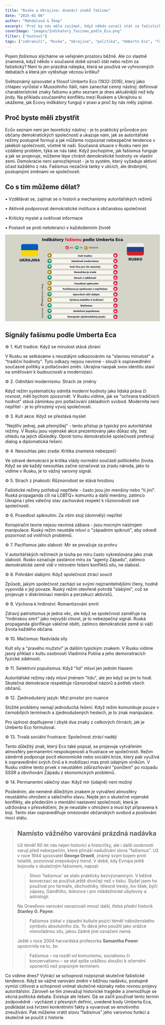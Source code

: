 ```yaml
---
title: "Rusko a Ukrajina: dvanáct znaků fašismu"
date: "2025-01-06"
author: "Mahdalová & Škop"
excerpt: "Proč by nás mělo zajímat, když někdo označí stát za fašistický? Podívejte se na varovné signály"
coverImage: "images/Indikatory_fasismu_podle_Eca.png"
filter: ["kontext"]
tags: ["zahraničí", "Rusko", "Ukrajina", "politika", "Umberto Eco", "fašismus", "demokracie"]
---
```


Pojem _fašismus_ slýcháme ve veřejném prostoru běžně. Ale co vlastně znamená, když někdo v současné době označí stát nebo režim za fašistický? Není to jen prázdná nálepka, která se používá ve vyhrocených debatách a která jen vytěsňuje věcnou kritiku?

Světoznámý spisovatel a filosof Umberto Eco (1932-2016), který jako chlapec vyrůstal v Mussoliniho Itálii, nám zanechal cenný nástroj: definoval charakteristické znaky fašismu a jeho seznam je dnes aktuálnější než kdy jindy. Na příkladu současného konfliktu mezi Ruskem a Ukrajinou si ukážeme, jak Ecovy indikátory fungují v praxi a proč by nás měly zajímat.

## Proč byste měli zbystřit

Ecův seznam není jen teoretický nástroj - je to praktický průvodce pro občany demokratických společností a ukazuje nám, jak se autoritářské režimy postupně formují a jak můžeme rozpoznat nebezpečné tendence v jakékoli společnosti, včetně té naší. Současná situace v Rusku není jen vzdálený problém, týká se nás také. Když pochopíme, jak fašismus funguje a jak se projevuje, můžeme lépe chránit demokratické hodnoty ve vlastní zemi. Demokracie není samozřejmost - je to systém, který vyžaduje aktivní účast každého z nás. Fašismus nezačíná tanky v ulicích, ale drobnými, postupnými změnami ve společnosti.

## Co s tím můžeme dělat?

• Vzdělávat se, zajímat se o historii a mechanismy autoritářských režimů

• Aktivně podporovat demokratické instituce a občanskou společnost

• Kriticky myslet a ověřovat informace

• Postavit se proti netoleranci v každodenním životě

![obrázek](images/Indikatory_fasismu_podle_Eca.png)

## Signály fašismu podle Umberta Eca

⚙️ 1. Kult tradice: Když se minulost stává zbraní

V Rusku se setkáváme s neustálým odkazováním na "slavnou minulost" a "tradiční hodnoty". Tyto odkazy nejsou nevinné - slouží k ospravedlnění současné politiky a potlačování změn. Ukrajina naopak svou identitu staví na směřování k budoucnosti a modernizaci.

⚙️ 2. Odmítání modernismu: Strach ze změny

Když režim systematicky odmítá moderní hodnoty jako lidská práva či rovnost, měli bychom zpozornět. V Rusku vidíme, jak se "ochrana tradičních hodnot" stává záminkou pro potlačování základních svobod. Modernita není nepřítel - je to přirozený vývoj společnosti.

⚙️ 3. Kult akce: Když se přestává myslet

"Nejdřív jednej, pak přemýšlej" - tento přístup je typický pro autoritářské režimy. V Rusku jsou vojenské akce prezentovány jako důkaz síly, bez ohledu na jejich důsledky. Oproti tomu demokratické společnosti preferují dialog a diplomatická řešení.

⚙️ 4. Nesouhlas jako zrada: Kritika znamená nebezpečí

Ve zdravé demokracii je kritika vlády normální součástí politického života. Když se ale každý nesouhlas začne označovat za zradu národa, jako to vidíme v Rusku, je to vážný varovný signál.

⚙️ 5. Strach z jinakosti: Různorodost se stává hrozbou

Fašistické režimy potřebují nepřítele - často jsou jím menšiny nebo "ti jiní". Ruská propaganda cílí na LGBTQ+ komunitu a další menšiny, zatímco Ukrajina i přes válečný stav zachovává respekt k různorodosti své společnosti.

⚙️ 6. Posedlost spiknutím: Za vším stojí (domnělý) nepřítel

Konspirační teorie nejsou nevinná zábava - jsou mocným nástrojem manipulace. Ruský režim neustále mluví o "západním spiknutí", aby odvedl pozornost od vnitřních problémů.

⚙️ 7. Pacifismus jako slabost: Mír se považuje za prohru

V autoritářských režimech je touha po míru často vykreslována jako znak slabosti. Rusko označuje zastánce míru za "agenty Západu", zatímco demokratické země vidí v mírovém řešení konfliktů sílu, ne slabost.

⚙️ 8. Pohrdání slabými: Když společnost ztrácí soucit

Způsob, jakým společnost zachází se svými nejzranitelnějšími členy, hodně vypovídá o její povaze. Ruský režim otevřeně pohrdá "slabými", což se projevuje v diskriminaci menšin a perzekuci aktivistů.

⚙️ 9. Výchova k hrdinství: Romantizování smrti

Zdravý patriotismus je jedna věc, ale když se společnost zaměřuje na "hrdinskou smrt" jako nejvyšší ctnost, je to nebezpečný signál. Ruská propaganda glorifikuje válečné oběti, zatímco demokratické země si váží života každého občana.

⚙️ 10. Mačismus: Nadvláda síly

Kult síly a "pravého mužství" je dalším typickým znakem. V Rusku vidíme jasný příklad v kultu osobnosti Vladimira Putina a jeho demonstracích fyzické zdatnosti.

⚙️ 11. Selektivní populismus: Když "lid" mluví jen jedním hlasem

Autoritářské režimy rády mluví jménem "lidu", ale jen když se jim to hodí. Skutečná demokracie respektuje různorodost názorů a potřeb všech občanů.

⚙️ 12. Zjednodušený jazyk: Mizí prostor pro nuance

Složité problémy nemají jednoduchá řešení. Když režim komunikuje pouze v černobílých termínech a zjednodušených heslech, je to znak manipulace.

Pro úplnost doplňujeme i zbylé dva znaky z celkových čtrnácti, jak je Umberto Eco formuloval.

⚙️ 13. Trvalá sociální frustrace: Společnost ztrácí naději

Tento důležitý znak, který Eco také popsal, se projevuje vytvářením atmosféry permanentní nespokojenosti a frustrace ve společnosti. Režim záměrně podporuje pocit ekonomické nebo sociální krize, který pak využívá k ospravedlnění svých činů a k mobilizaci mas proti údajným viníkům. V Rusku vidíme tento prvek v neustálém zdůrazňování "ponížení" po rozpadu SSSR a obviňování Západu z ekonomických problémů.

⚙️ 14. Permanentní válečný stav: Když mír (údajně) není možný

Posledním, ale neméně důležitým znakem je vytváření atmosféry neustálého ohrožení a válečného stavu. Nejde jen o skutečné vojenské konflikty, ale především o mentální nastavení společnosti, která je udržována v přesvědčení, že je neustále v ohrožení a musí být připravena k boji. Tento stav ospravedlňuje omezování občanských svobod a posilování moci státu.

> ## Namísto vážného varování prázdná nadávka
>
> Už téměř 80 let nás nejen historici a historičky, ale i další osobnosti varují před nebezpečím, které přináší nadužívání slova "fašismus". Už v roce 1944 spisovatel **George Orwell**, známý svým bojem proti totalitě, pozoroval znepokojivý trend. V době, kdy Evropa ještě bojovala s skutečným fašismem, napsal:
>
>> Slovo 'fašismus' se stalo prakticky bezvýznamným. V běžné konverzaci se používá ještě divočeji než v tisku. Slyšel jsem ho používat pro farmáře, obchodníky, tělesné tresty, lov lišek, býčí zápasy, Gándhího, dokonce i pro mládežnické ubytovny a astrologii.
>
>Na Orwellovo varování navazovali mnozí další, třeba přední historik **Stanley G. Payne**:
>
>> Fašismus získal v západní kultuře pozici téměř náboženského symbolu absolutního zla. To dává jeho použití jako urážce mimořádnou sílu, jakou žádné jiné označení nemá.
>
>Ještě v roce 2004 harvardská profesorka **Samantha Power** upozornila na to, že:
>
>> Fašismus – na rozdíl od komunismu, socialismu či konzervatismu – se stal spíše urážkou sloužící k očernění oponentů než popisným termínem.
>
Co vidíme dnes? Vytrácí se schopnost rozpoznat skutečné fašistické tendence. Když se vážné varování změní v běžnou nadávku, postupně vymizí citlivost a schopnost vnímat skutečné náznaky nebo rovnou projevy autoritářství. Zároveň se tím znevažují historické tragédie a znemožňuje se věcná politická debata. Existuje ale řešení. Dá se začít používat tento termín zodpovědně - vycházet z přesných definic, uvedené body Umberta Eca, podkládat svá tvrzení konkrétními fakty a vyvarovat se emotivního zneužívání. Pak můžeme vrátit slovu "fašismus" jeho varovnou funkci a skutečně se poučit z historie.





